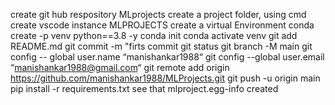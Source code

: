 create git hub respository MLprojects
create a project folder, using cmd create vscode instance MLPROJECTS
create a virtual Environment
conda create -p venv python==3.8 -y
conda init
conda activate venv
git add README.md
git commit -m "firts commit
git status
git branch -M main
git config -- global user.name “manishankar1988“
git config --global user.email “manishankar1988@gmail.com“
git remote add origin https://github.com/manishankar1988/MLProjects.git
git push -u origin main
pip install -r requirements.txt
see that mlproject.egg-info created

